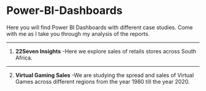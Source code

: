 # Power-BI-Dashboards
Here you will find Power BI Dashboards with different case studies.
Come with me as I take you through my analysis of the reports.


_____________________________________________________________________________________________________________________________
1. **22Seven Insights**
   -Here we explore sales of retails stores across South Africa.
-----------------------------------------------------------------------------------------------------------------------------
2. **Virtual Gaming Sales**
   -We are studying the spread and sales of Virtual Games across different regions from the year 1980 till the year 2020.
